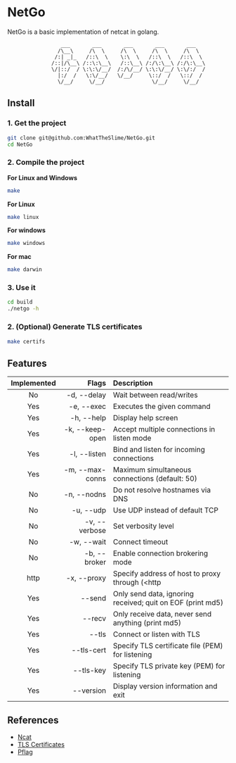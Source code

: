 # NetGo

NetGo is a basic implementation of netcat in golang.

```
                 ___       ___       ___       ___       ___   
                /\__\     /\  \     /\  \     /\  \     /\  \  
               /:| _|_   /::\  \    \:\  \   /::\  \   /::\  \ 
              /::|/\__\ /::\:\__\   /::\__\ /:/\:\__\ /:/\:\__\
              \/|::/  / \:\:\/__/  /:/\/__/ \:\:\/__/ \:\/:/  /
                |:/  /   \:\/__/   \/__/     \::/  /   \::/  / 
                \/__/     \/__/               \/__/     \/__/  
```

## Install

### 1. Get the project

```bash
git clone git@github.com:WhatTheSlime/NetGo.git
cd NetGo
```

### 2. Compile the project

**For Linux and Windows**
```bash
make
```

**For Linux**
```bash
make linux
```

**For windows**
```bash
make windows
```

**For mac**
```bash
make darwin
````

### 3. Use it

```bash
cd build
./netgo -h
```

### 2. (Optional) Generate TLS certificates

```bash
make certifs
```

## Features

| Implemented | Flags                        | Description
|:-----------:|-----------------------------:|:-
| No          | -d, --delay <time>           | Wait between read/writes        
| Yes         | -e, --exec <command>         | Executes the given command
| Yes         | -h, --help                   | Display help screen
| Yes         | -k, --keep-open              | Accept multiple connections in listen mode
| Yes         | -l, --listen                 | Bind and listen for incoming connections
| Yes         | -m, --max-conns <number>     | Maximum simultaneous connections (default: 50)
| No          | -n, --nodns                  | Do not resolve hostnames via DNS
| No          | -u, --udp                    | Use UDP instead of default TCP
| No          | -v, --verbose                | Set verbosity level
| No          | -w, --wait <time>            | Connect timeout
| No          | -b, --broker                 | Enable connection brokering mode
| http        | -x, --proxy <proxy>          | Specify address of host to proxy through (<http|socks5|socks5h://[login:password@]host:port>)
| Yes         | --send                       | Only send data, ignoring received; quit on EOF (print md5)        
| Yes         | --recv                       | Only receive data, never send anything (print md5)
| Yes         | --tls                        | Connect or listen with TLS
| Yes         | --tls-cert                   | Specify TLS certificate file (PEM) for listening 
| Yes         | --tls-key                    | Specify TLS private key (PEM) for listening
| Yes         | --version                    | Display version information and exit


## References

- [Ncat](https://nmap.org/ncat/)
- [TLS Certificates](https://golang.org/src/crypto/tls/generate_cert.go)
- [Pflag](https://github.com/spf13/pflag)
